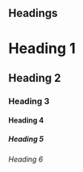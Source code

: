 Headings
----

# Heading 1
## Heading 2
### Heading 3
#### Heading 4
##### Heading 5
###### Heading 6

